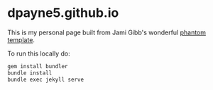# dpayne5.github.io

This is my personal page built from Jami Gibb's wonderful [phantom template](https://jekyllthemes.io/theme/phantom).


To run this locally do:

  ```bash
  gem install bundler
  bundle install
  bundle exec jekyll serve
  ```
  


